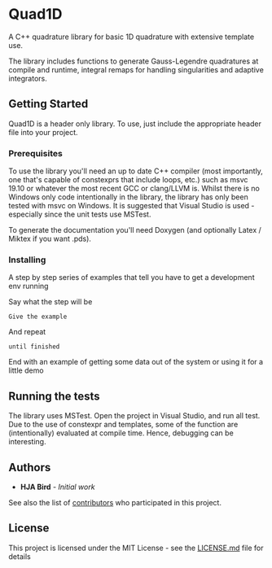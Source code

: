 # Quad1D
A C++ quadrature library for basic 1D quadrature with extensive template use.

The library includes functions to generate Gauss-Legendre quadratures at compile and runtime,
integral remaps for handling singularities and adaptive integrators.

## Getting Started

Quad1D is a header only library. To use, just include the appropriate header file into your project.

### Prerequisites

To use the library you'll need an up to date C++ compiler (most importantly, one that's capable
of constexprs that include loops, etc.) such as msvc 19.10 or whatever the most recent GCC or
clang/LLVM is. Whilst there is no Windows only code intentionally in the library, the library
has only been tested with msvc on Windows. It is suggested that Visual Studio is used - 
especially since the unit tests use MSTest.

To generate the documentation you'll need Doxygen (and optionally Latex / Miktex if
you want .pds).

### Installing

A step by step series of examples that tell you have to get a development env running

Say what the step will be

```
Give the example
```

And repeat

```
until finished
```

End with an example of getting some data out of the system or using it for a little demo

## Running the tests

The library uses MSTest. Open the project in Visual Studio, and run all test.
Due to the use of constexpr and templates, some of the function are (intentionally)
evaluated at compile time. Hence, debugging can be interesting.

## Authors

* **HJA Bird** - *Initial work*

See also the list of [contributors](https://github.com/hjabird/Quad1D/contributors) who participated in this project.

## License

This project is licensed under the MIT License - see the [LICENSE.md](LICENSE.md) file for details
